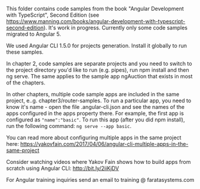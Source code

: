 This folder contains code samples from the book "Angular Development with TypeScript", Second Edition (see https://www.manning.com/books/angular-development-with-typescript-second-edition). It's work in progress. Currently only some code samples migrated to Angular 5.

We used Angular CLI 1.5.0 for projects generation. Install it globally to run these samples.

In chapter 2, code samples are separate projects and you need to switch to the project directory you'd like to run (e.g. pipes), run npm install and then ng serve. The same applies to the sample app ngAuction that exists in most of the chapters.

In other chapters, multiple code sample apps are included in the same project, e..g. chapter3/router-samples. To run a particular app, you need to know it's name - open the file .angular-cli.json and see the names of the apps configured in the apps property there. For example, the first app is configured as ```"name":"basic"```. To run this app (after you did npm install), run the following command: ```ng serve --app basic```.

You can read more about configuring multiple apps in the same project here: https://yakovfain.com/2017/04/06/angular-cli-multiple-apps-in-the-same-project

Consider watching videos where Yakov Fain shows how to build apps from scratch using Angular CLI: http://bit.ly/2iiKjDV


For Angular training inquiries send an email to training @ faratasystems.com
